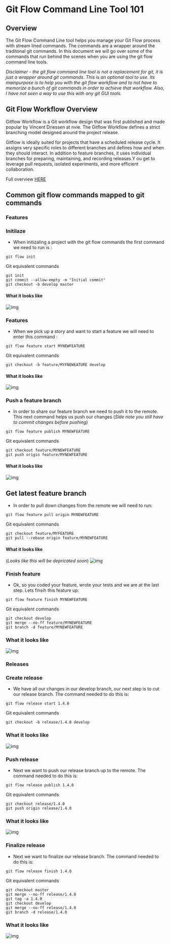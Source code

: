 # Git Flow Command Line Tool 101

## Overview
The Git Flow Command Line tool helps you manage your Git Flow process with stream lined commands. The commands are a wrapper around the traditonal git commands. In this document we will go over some of the commands that run behind the scenes when you are using the git flow command line tools.

*Disclaimer - the git flow command line tool is not a replacement for git, it is just a wrapper around git commands. This is an optional tool to use. Its mainpurpose is to help you with the git flow workflow and to not have to memorize a bunch of git commands in order to achieve that workflow. Also, I have not seen a way to use this with any git GUI tools.*



## Git Flow Workflow Overview
Gitflow Workflow is a Git workflow design that was first published and made popular by Vincent Driessen at nvie. The Gitflow Workflow defines a strict branching model designed around the project release.  

Gitflow is ideally suited for projects that have a scheduled release cycle. It assigns very specific roles to different branches and defines how and when they should interact. In addition to feature branches, it uses individual branches for preparing, maintaining, and recording releases.Y ou get to leverage pull requests, isolated experiments, and more efficient collaboration.

Full overview [HERE](https://www.atlassian.com/git/tutorials/comparing-workflows/gitflow-workflow)

## Common git flow commands mapped to git commands
### **Features**
### Initilaze
* When initizaling a project with the git flow commands the first command we need to run is :
```
git flow init
```
Git equivalent commands
```
git init
git commit --allow-empty -m "Initial commit"
git checkout -b develop master
```
#### What it looks like
![img](img/git_flow_init.png)

### Features
* When we pick up a story and want to start a feature we will need to enter this command :
```
git flow feature start MYNEWFEATURE
```
Git equivalent commands
```
git checkout -b feature/MYFNEWEATURE develop
```
#### What it looks like
![img](img/git_flow_feature_start.png)

### Push a feature branch
* In order to share our feature branch we need to push it to the remote. This next command helps us push our changes (*Side note you still have to commit changes before pushing*)
```
git flow feature publish MYNEWFEATURE 	
```
Git equivalent commands
```
git checkout feature/MYNEWFEATURE
git push origin feature/MYNEWFEATURE
```
#### What it looks like
![img](img/git_flow_feature_publish.png)

## Get latest feature branch
* In order to pull down changes from the remote we will need to run:
```
git flow feature pull origin MYNEWFEATURE
```
Git equivalent commands
```
git checkout feature/MYFEATURE
git pull --rebase origin feature/MYNEWFEATURE
```

#### What it looks like
(*Looks like this will be depricated soon*)
![img](img/git_flow_feature_pull.png)

### Finish feature
* Ok, so you coded your feature, wrote your tests and  we are at the last step. Lets finsih this feature up:
```
git flow feature finish MYNEWFEATURE
```
Git equivalent commands
```
git checkout develop
git merge --no-ff feature/MYNEWFEATURE
git branch -d feature/MYNEWFEATURE
```
### What it looks like
![img](img/git_flow_feature_finish.png)

### **Releases**
### Create release
* We have all our changes in our develop branch, our next step is to cut our release branch. The command needed to do this is:
```
git flow release start 1.4.0
```
Git equivalent commands
```
git checkout -b release/1.4.0 develop
```
### What it looks like
![img](img/git_flow_release_start.png)

### Push release
* Next we want to push our release branch up to the remote. The command needed to do this is:
```
git flow release publish 1.4.0
```
Git equivalent commands
```
git checkout release/1.4.0
git push origin release/1.4.0
```
### What it looks like
![img](img/git_flow_release_start.png)

### Finalize release
* Next we want to finalize our release branch. The command needed to do this is:
```
git flow release finish 1.4.0
```
Git equivalent commands
```
git checkout master
git merge --no-ff release/1.4.0
git tag -a 1.4.0
git checkout develop
git merge --no-ff release/1.4.0
git branch -d release/1.4.0
```
### What it looks like
![img](img/git_flow_release_start.png)
